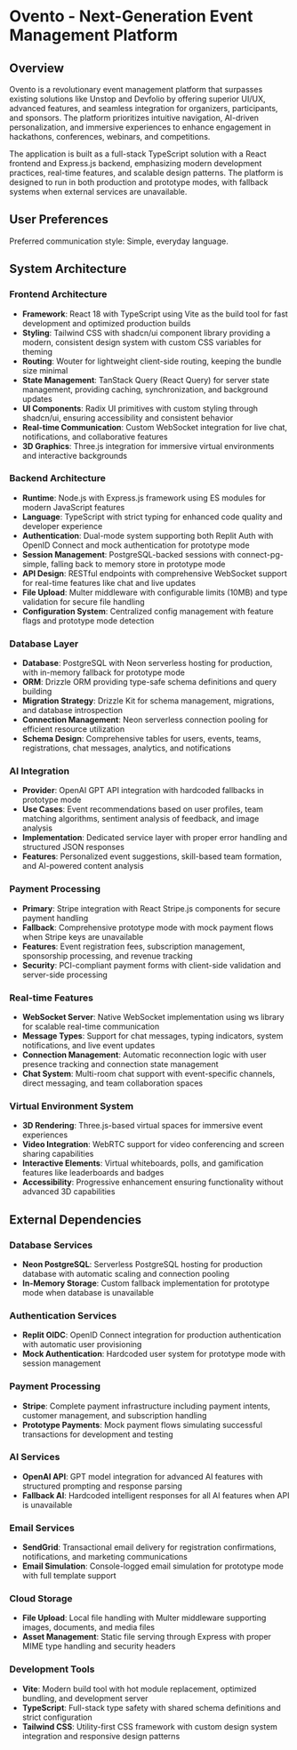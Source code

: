 # Ovento - Next-Generation Event Management Platform

## Overview

Ovento is a revolutionary event management platform that surpasses existing solutions like Unstop and Devfolio by offering superior UI/UX, advanced features, and seamless integration for organizers, participants, and sponsors. The platform prioritizes intuitive navigation, AI-driven personalization, and immersive experiences to enhance engagement in hackathons, conferences, webinars, and competitions.

The application is built as a full-stack TypeScript solution with a React frontend and Express.js backend, emphasizing modern development practices, real-time features, and scalable design patterns. The platform is designed to run in both production and prototype modes, with fallback systems when external services are unavailable.

## User Preferences

Preferred communication style: Simple, everyday language.

## System Architecture

### Frontend Architecture
- **Framework**: React 18 with TypeScript using Vite as the build tool for fast development and optimized production builds
- **Styling**: Tailwind CSS with shadcn/ui component library providing a modern, consistent design system with custom CSS variables for theming
- **Routing**: Wouter for lightweight client-side routing, keeping the bundle size minimal
- **State Management**: TanStack Query (React Query) for server state management, providing caching, synchronization, and background updates
- **UI Components**: Radix UI primitives with custom styling through shadcn/ui, ensuring accessibility and consistent behavior
- **Real-time Communication**: Custom WebSocket integration for live chat, notifications, and collaborative features
- **3D Graphics**: Three.js integration for immersive virtual environments and interactive backgrounds

### Backend Architecture
- **Runtime**: Node.js with Express.js framework using ES modules for modern JavaScript features
- **Language**: TypeScript with strict typing for enhanced code quality and developer experience
- **Authentication**: Dual-mode system supporting both Replit Auth with OpenID Connect and mock authentication for prototype mode
- **Session Management**: PostgreSQL-backed sessions with connect-pg-simple, falling back to memory store in prototype mode
- **API Design**: RESTful endpoints with comprehensive WebSocket support for real-time features like chat and live updates
- **File Upload**: Multer middleware with configurable limits (10MB) and type validation for secure file handling
- **Configuration System**: Centralized config management with feature flags and prototype mode detection

### Database Layer
- **Database**: PostgreSQL with Neon serverless hosting for production, with in-memory fallback for prototype mode
- **ORM**: Drizzle ORM providing type-safe schema definitions and query building
- **Migration Strategy**: Drizzle Kit for schema management, migrations, and database introspection
- **Connection Management**: Neon serverless connection pooling for efficient resource utilization
- **Schema Design**: Comprehensive tables for users, events, teams, registrations, chat messages, analytics, and notifications

### AI Integration
- **Provider**: OpenAI GPT API integration with hardcoded fallbacks in prototype mode
- **Use Cases**: Event recommendations based on user profiles, team matching algorithms, sentiment analysis of feedback, and image analysis
- **Implementation**: Dedicated service layer with proper error handling and structured JSON responses
- **Features**: Personalized event suggestions, skill-based team formation, and AI-powered content analysis

### Payment Processing
- **Primary**: Stripe integration with React Stripe.js components for secure payment handling
- **Fallback**: Comprehensive prototype mode with mock payment flows when Stripe keys are unavailable
- **Features**: Event registration fees, subscription management, sponsorship processing, and revenue tracking
- **Security**: PCI-compliant payment forms with client-side validation and server-side processing

### Real-time Features
- **WebSocket Server**: Native WebSocket implementation using ws library for scalable real-time communication
- **Message Types**: Support for chat messages, typing indicators, system notifications, and live event updates
- **Connection Management**: Automatic reconnection logic with user presence tracking and connection state management
- **Chat System**: Multi-room chat support with event-specific channels, direct messaging, and team collaboration spaces

### Virtual Environment System
- **3D Rendering**: Three.js-based virtual spaces for immersive event experiences
- **Video Integration**: WebRTC support for video conferencing and screen sharing capabilities
- **Interactive Elements**: Virtual whiteboards, polls, and gamification features like leaderboards and badges
- **Accessibility**: Progressive enhancement ensuring functionality without advanced 3D capabilities

## External Dependencies

### Database Services
- **Neon PostgreSQL**: Serverless PostgreSQL hosting for production database with automatic scaling and connection pooling
- **In-Memory Storage**: Custom fallback implementation for prototype mode when database is unavailable

### Authentication Services
- **Replit OIDC**: OpenID Connect integration for production authentication with automatic user provisioning
- **Mock Authentication**: Hardcoded user system for prototype mode with session management

### Payment Processing
- **Stripe**: Complete payment infrastructure including payment intents, customer management, and subscription handling
- **Prototype Payments**: Mock payment flows simulating successful transactions for development and testing

### AI Services
- **OpenAI API**: GPT model integration for advanced AI features with structured prompting and response parsing
- **Fallback AI**: Hardcoded intelligent responses for all AI features when API is unavailable

### Email Services
- **SendGrid**: Transactional email delivery for registration confirmations, notifications, and marketing communications
- **Email Simulation**: Console-logged email simulation for prototype mode with full template support

### Cloud Storage
- **File Upload**: Local file handling with Multer middleware supporting images, documents, and media files
- **Asset Management**: Static file serving through Express with proper MIME type handling and security headers

### Development Tools
- **Vite**: Modern build tool with hot module replacement, optimized bundling, and development server
- **TypeScript**: Full-stack type safety with shared schema definitions and strict configuration
- **Tailwind CSS**: Utility-first CSS framework with custom design system integration and responsive design patterns